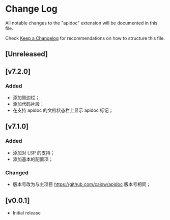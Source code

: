 # Change Log

All notable changes to the "apidoc" extension will be documented in this file.

Check [Keep a Changelog](http://keepachangelog.com/) for recommendations on how to structure this file.

## [Unreleased]

## [v7.2.0]

### Added

- 添加侧边栏；
- 添加代码片段；
- 在支持 apidoc 的文档状态栏上显示 apidoc 标记；

## [v7.1.0]

### Added

- 添加对 LSP 的支持；
- 添加基本的配置项；

### Changed

- 版本号改为与主项目 <https://github.com/caixw/apidoc> 版本号相同；

## [v0.0.1]

- Initial release
